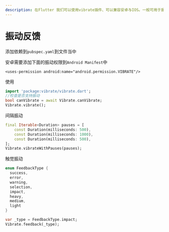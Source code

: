 ```yaml
---
description: 在Flutter 我们可以使用vibrate插件、可以兼容安卓与IOS。一般可用于振动反馈、比如按钮点击反馈、网络请求成功反馈等等
---
```


# 振动反馈

添加依赖到`pubspec.yaml`到文件当中

安卓需要添加下面的振动权限到`Android Manifest`中

```text
<uses-permission android:name="android.permission.VIBRATE"/>
```

使用

```dart
import 'package:vibrate/vibrate.dart';
//检查是否支持振动
bool canVibrate = await Vibrate.canVibrate;
Vibrate.vibrate();
```

间隔振动

```dart
final Iterable<Duration> pauses = [
    const Duration(milliseconds: 500),
    const Duration(milliseconds: 1000),
    const Duration(milliseconds: 500),
];
Vibrate.vibrateWithPauses(pauses);
```

触觉振动

```dart
enum FeedbackType {
  success,
  error,
  warning,
  selection,
  impact,
  heavy,
  medium,
  light
}

var _type = FeedbackType.impact;
Vibrate.feedback(_type);
```

